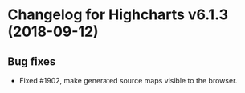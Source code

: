 # Changelog for Highcharts v6.1.3 (2018-09-12)

## Bug fixes
- Fixed #1902, make generated source maps visible to the browser.
